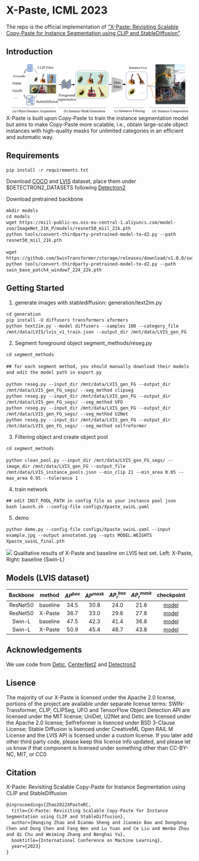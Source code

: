 # X-Paste, ICML 2023

The repo is the official implementation of ["X-Paste: Revisiting Scalable Copy-Paste for Instance Segmentation using CLIP and StableDiffusion"](https://arxiv.org/abs/2212.03863).

## Introduction

![X-Paste Pipeline](pipleline_figure.png)
  X-Paste is built upon Copy-Paste to train the instance segmentation model but aims to make Copy-Paste more scalable, i.e., obtain large-scale object instances with high-quality masks for unlimited categories in an efficient and automatic way. 

## Requirements

```
pip install -r requirements.txt
```

Download [COCO](https://cocodataset.org/#download) and  [LVIS](https://www.lvisdataset.org/dataset) dataset, place them under $DETECTRON2_DATASETS following [Detectron2](https://github.com/facebookresearch/detectron2/tree/main/datasets)


Download pretrained backbone 
```
mkdir models
cd models
wget https://miil-public-eu.oss-eu-central-1.aliyuncs.com/model-zoo/ImageNet_21K_P/models/resnet50_miil_21k.pth
python tools/convert-thirdparty-pretrained-model-to-d2.py --path resnet50_miil_21k.pth

wget https://github.com/SwinTransformer/storage/releases/download/v1.0.0/swin_base_patch4_window7_224_22k.pth
python tools/convert-thirdparty-pretrained-model-to-d2.py --path swin_base_patch4_window7_224_22k.pth
```

## Getting Started 
1. generate images with stablediffusion: generation/text2im.py

```
cd generation
pip install -U diffusers transformers xformers
python text2im.py --model diffusers --samples 100 --category_file /mnt/data/LVIS/lvis_v1_train.json --output_dir /mnt/data/LVIS_gen_FG
```

2. Segment foreground object segment_methods/reseg.py 

```
cd segment_methods

## for each segment method, you should manually download their models and edit the model path in export.py 

python reseg.py --input_dir /mnt/data/LVIS_gen_FG --output_dir /mnt/data/LVIS_gen_FG_segs/ --seg_method clipseg
python reseg.py --input_dir /mnt/data/LVIS_gen_FG --output_dir /mnt/data/LVIS_gen_FG_segs/ --seg_method UFO
python reseg.py --input_dir /mnt/data/LVIS_gen_FG --output_dir /mnt/data/LVIS_gen_FG_segs/ --seg_method U2Net
python reseg.py --input_dir /mnt/data/LVIS_gen_FG --output_dir /mnt/data/LVIS_gen_FG_segs/ --seg_method selfreformer
```

3. Filtering object and create object pool 

```
cd segment_methods

python clean_pool.py --input_dir /mnt/data/LVIS_gen_FG_segs/ --image_dir /mnt/data/LVIS_gen_FG --output_file /mnt/data/LVIS_instance_pools.json --min_clip 21 --min_area 0.05 --max_area 0.95 --tolerance 1

```

4. train network 

```
## edit INST_POOL_PATH in config file as your instance pool json
bash launch.sh --config-file configs/Xpaste_swinL.yaml

```

5. demo
```
python demo.py --config-file configs/Xpaste_swinL.yaml --input example.jpg --output annotated.jpg --opts MODEL.WEIGHTS Xpaste_swinL_final.pth
```
![](visualize.png)
Qualitative results of X-Paste and baseline on LVIS test set. Left: X-Paste,
Right: baseline (Swin-L)

## Models (LVIS dataset)
| Backbone  | method | $AP^{box}$ | $AP^{mask}$ | $AP_r^{box}$ | $AP_r^{mask}$ | checkpoint |
|:--------:|:----------:|:----------:|:-----------:|:------------:|:-------------:|:-------------:|
| ResNet50  | baseline |    34.5    |     30.8    |     24.0     |      21.6    | [model]() |
| ResNet50  | X-Paste  |    36.7    |     33.0    |     29.6     |      27.8     | [model]() |
|  Swin-L  | baseline |    47.5    |     42.3    |     41.4    |      36.8     | [model]() |
|  Swin-L  | X-Paste  |    50.9    |     45.4    |     48.7     |      43.8    | [model]() |

## Acknowledgements

We use code from [Detic](https://github.com/facebookresearch/Detic), [CenterNet2](https://github.com/xingyizhou/CenterNet2) and [Detectron2](https://github.com/facebookresearch/detectron2)

## Lisence 

The majority of our X-Paste is licensed under the Apache 2.0 license, portions of the project are available under separate license terms: SWIN-Transformer, CLIP, CLIPSeg, UFO and TensorFlow Object Detection API are licensed under the MIT license; UniDet, U2Net and Detic are licensed under the Apache 2.0 license; Selfreformer is lisenced under BSD 3-Clause License; Stable Diffusion is lisenced under CreativeML Open RAIL M License and the LVIS API is licensed under a custom license. If you later add other third party code, please keep this license info updated, and please let us know if that component is licensed under something other than CC-BY-NC, MIT, or CC0

## Citation

X-Paste: Revisiting Scalable Copy-Paste for Instance Segmentation using CLIP and StableDiffusion

```
@inproceedings{Zhao2022XPasteRC,
  title={X-Paste: Revisiting Scalable Copy-Paste for Instance Segmentation using CLIP and StableDiffusion},
  author={Hanqing Zhao and Dianmo Sheng and Jianmin Bao and Dongdong Chen and Dong Chen and Fang Wen and Lu Yuan and Ce Liu and Wenbo Zhou and Qi Chu and Weiming Zhang and Nenghai Yu},
  booktitle={International Conference on Machine Learning},
  year={2023}
}
```
